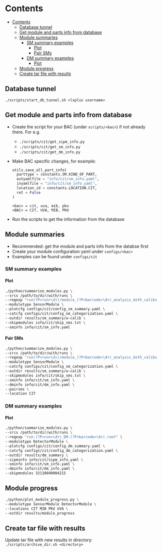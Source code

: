 # Contents
- [Contents](#contents)
    - [Database tunnel](#database-tunnel)
    - [Get module and parts info from database](#get-module-and-parts-info-from-database)
    - [Module summaries](#module-summaries)
        - [SM summary examples](#sm-summary-examples)
            - [Plot](#plot)
            - [Pair SMs](#pair-sms)
        - [DM summary examples](#dm-summary-examples)
            - [Plot](#plot-1)
    - [Module progress](#module-progress)
    - [Create tar file with results](#create-tar-file-with-results)


## Database tunnel
`./scripts/start_db_tunnel.sh <lxplus username>`

## Get module and parts info from database

* Create the script for your BAC (under `scripts/<bac>`) if not already there. For e.g.
  - `./scripts/cit/get_sipm_info.py`
  - `./scripts/cit/get_sm_info.py`
  - `./scripts/cit/get_dm_info.py`

* Make BAC specific changes, for example:
  ```python
  utils.save_all_part_info(
    parttype = constants.SM.KIND_OF_PART,
    outyamlfile = "info/cit/sm_info.yaml",
    inyamlfile = "info/cit/sm_info.yaml",
    location_id = constants.LOCATION.CIT,
    ret = False
  )
  ```
  `<bac> = cit, uva, mib, pku`<br>
  `<BAC> = CIT, UVA, MIB, PKU`
* Run the scripts to get the information from the database

## Module summaries

* Recommended: get the module and parts info from the databse first
* Create your module configuration yaml under `configs/<bac>`
* Examples can be found under `configs/cit`

### SM summary examples

#### Plot
```bash
./python/summarize_modules.py \
--srcs /path/to/dir/with/runs \
--regexp "run(?P<run>\d+)/module_(?P<barcode>\d+)_analysis_both_calibs.root" \
--moduletype SensorModule \
--plotcfg configs/cit/config_sm_summary.yaml \
--catcfg configs/cit/config_sm_categorization.yaml \
--outdir results/sm_summary/w-calib \
--skipmodules info/cit/skip_sms.txt \
--sminfo info/cit/sm_info.yaml
```

#### Pair SMs
```bash
./python/summarize_modules.py \
--srcs /path/to/dir/with/runs \
--regexp "run(?P<run>\d+)/module_(?P<barcode>\d+)_analysis_both_calibs.root" \
--moduletype SensorModule \
--catcfg configs/cit/config_sm_categorization.yaml \
--outdir results/sm_summary/w-calib \
--skipmodules info/cit/skip_sms.txt \
--sminfo info/cit/sm_info.yaml \
--dminfo info/cit/dm_info.yaml \
--pairsms \
--location CIT
```

### DM summary examples

#### Plot
```bash
./python/summarize_modules.py \
--srcs /path/to/dir/with/runs \
--regexp "run-(?P<run>\d+)_DM-(?P<barcode>\d+).root" \
--moduletype DetectorModule \
--plotcfg configs/cit/config_dm_summary.yaml \
--catcfg configs/cit/config_dm_categorization.yaml \
--outdir results/dm_summary \
--sipminfo info/cit/sipm_info.yaml \
--sminfo info/cit/sm_info.yaml \
--dminfo info/cit/dm_info.yaml \
--skipmodules 32110040004215
```

## Module progress
```bash
./python/plot_module_progress.py \
--moduletype SensorModule DetectorModule \
--locations CIT MIB PKU UVA \
--outdir results/module_progress
```


## Create tar file with results

Update tar file with new results in directory:<br>
`./scripts/archive_dir.sh <directory>`
